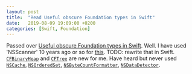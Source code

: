 ```yaml
---
layout: post
title:  "Read Useful obscure Foundation types in Swift"
date:   2019-08-09 19:09:00 +0200
categories: [Swift, Foundation]
---
```

Passed over [Useful obscure Foundation types in Swift](https://swiftrocks.com/useful-obscure-foundation-types-in-swift.html). Well. I have used 'NSScanner' 10 years ago or so for [this](https://gist.github.com/valeriyvan/a70e8af69662ed58caef). TODO: rewrite that in Swift. [`CFBinaryHeap`](https://developer.apple.com/documentation/corefoundation/cfbinaryheap?language=objc) and [`CFTree`](https://developer.apple.com/documentation/corefoundation/cftree?language=objc) are new for me. Have heard but never used [`NSCache`](https://developer.apple.com/documentation/foundation/nscache?language=objc), [`NSOrderedSet`](https://developer.apple.com/documentation/foundation/nsorderedset?language=objc), [`NSByteCountFormatter`](https://developer.apple.com/documentation/foundation/nsbytecountformatter), [`NSDataDetector`](https://developer.apple.com/documentation/foundation/nsdatadetector?language=objc).
